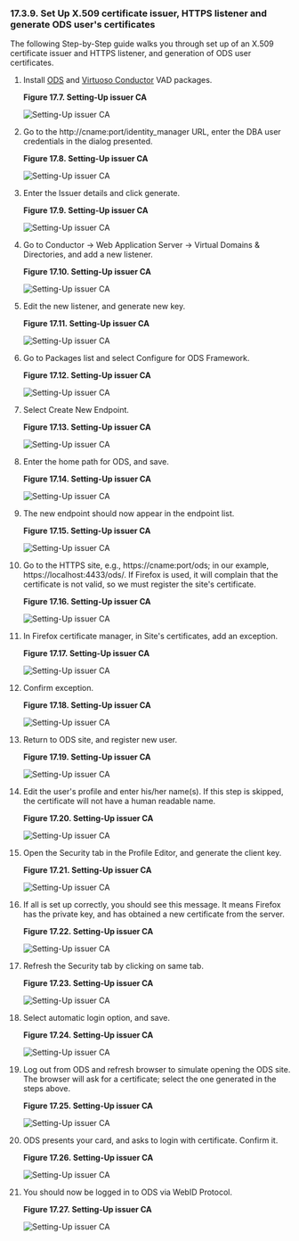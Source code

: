 <div id="vfoafsslst509issuer" class="section">

<div class="titlepage">

<div>

<div>

### 17.3.9. Set Up X.509 certificate issuer, HTTPS listener and generate ODS user's certificates

</div>

</div>

</div>

The following Step-by-Step guide walks you through set up of an X.509
certificate issuer and HTTPS listener, and generation of ODS user
certificates.

<div class="orderedlist">

1.  Install <a
    href="http://download.openlinksw.com/packages/5.0/virtuoso/ods_framework_dav.vad"
    class="ulink" target="_top">ODS</a> and <a
    href="http://s3.amazonaws.com/opldownload/uda/vad-packages/6.1/virtuoso/conductor_dav.vad"
    class="ulink" target="_top">Virtuoso Conductor</a> VAD packages.

    <div class="figure-float">

    <div id="foafssl6" class="figure">

    **Figure 17.7. Setting-Up issuer CA**

    <div class="figure-contents">

    <div class="mediaobject">

    ![Setting-Up issuer CA](images/ui/foafssl6.png)

    </div>

    </div>

    </div>

      

    </div>

2.  Go to the http://cname:port/identity_manager URL, enter the DBA user
    credentials in the dialog presented.

    <div class="figure-float">

    <div id="foafssl7" class="figure">

    **Figure 17.8. Setting-Up issuer CA**

    <div class="figure-contents">

    <div class="mediaobject">

    ![Setting-Up issuer CA](images/ui/foafssl7.png)

    </div>

    </div>

    </div>

      

    </div>

3.  Enter the Issuer details and click generate.

    <div class="figure-float">

    <div id="foafssl8" class="figure">

    **Figure 17.9. Setting-Up issuer CA**

    <div class="figure-contents">

    <div class="mediaobject">

    ![Setting-Up issuer CA](images/ui/foafssl8.png)

    </div>

    </div>

    </div>

      

    </div>

4.  Go to Conductor -\> Web Application Server -\> Virtual Domains &
    Directories, and add a new listener.

    <div class="figure-float">

    <div id="foafssl9" class="figure">

    **Figure 17.10. Setting-Up issuer CA**

    <div class="figure-contents">

    <div class="mediaobject">

    ![Setting-Up issuer CA](images/ui/foafssl9.png)

    </div>

    </div>

    </div>

      

    </div>

5.  Edit the new listener, and generate new key.

    <div class="figure-float">

    <div id="foafssl10" class="figure">

    **Figure 17.11. Setting-Up issuer CA**

    <div class="figure-contents">

    <div class="mediaobject">

    ![Setting-Up issuer CA](images/ui/foafssl10.png)

    </div>

    </div>

    </div>

      

    </div>

6.  Go to Packages list and select Configure for ODS Framework.

    <div class="figure-float">

    <div id="foafssl11" class="figure">

    **Figure 17.12. Setting-Up issuer CA**

    <div class="figure-contents">

    <div class="mediaobject">

    ![Setting-Up issuer CA](images/ui/foafssl11.png)

    </div>

    </div>

    </div>

      

    </div>

7.  Select Create New Endpoint.

    <div class="figure-float">

    <div id="foafssl12" class="figure">

    **Figure 17.13. Setting-Up issuer CA**

    <div class="figure-contents">

    <div class="mediaobject">

    ![Setting-Up issuer CA](images/ui/foafssl12.png)

    </div>

    </div>

    </div>

      

    </div>

8.  Enter the home path for ODS, and save.

    <div class="figure-float">

    <div id="foafssl13" class="figure">

    **Figure 17.14. Setting-Up issuer CA**

    <div class="figure-contents">

    <div class="mediaobject">

    ![Setting-Up issuer CA](images/ui/foafssl13.png)

    </div>

    </div>

    </div>

      

    </div>

9.  The new endpoint should now appear in the endpoint list.

    <div class="figure-float">

    <div id="foafssl14" class="figure">

    **Figure 17.15. Setting-Up issuer CA**

    <div class="figure-contents">

    <div class="mediaobject">

    ![Setting-Up issuer CA](images/ui/foafssl14.png)

    </div>

    </div>

    </div>

      

    </div>

10. Go to the HTTPS site, e.g., https://cname:port/ods; in our example,
    https://localhost:4433/ods/. If Firefox is used, it will complain
    that the certificate is not valid, so we must register the site's
    certificate.

    <div class="figure-float">

    <div id="foafssl15" class="figure">

    **Figure 17.16. Setting-Up issuer CA**

    <div class="figure-contents">

    <div class="mediaobject">

    ![Setting-Up issuer CA](images/ui/foafssl15.png)

    </div>

    </div>

    </div>

      

    </div>

11. In Firefox certificate manager, in Site's certificates, add an
    exception.

    <div class="figure-float">

    <div id="foafssl16" class="figure">

    **Figure 17.17. Setting-Up issuer CA**

    <div class="figure-contents">

    <div class="mediaobject">

    ![Setting-Up issuer CA](images/ui/foafssl16.png)

    </div>

    </div>

    </div>

      

    </div>

12. Confirm exception.

    <div class="figure-float">

    <div id="foafssl17" class="figure">

    **Figure 17.18. Setting-Up issuer CA**

    <div class="figure-contents">

    <div class="mediaobject">

    ![Setting-Up issuer CA](images/ui/foafssl17.png)

    </div>

    </div>

    </div>

      

    </div>

13. Return to ODS site, and register new user.

    <div class="figure-float">

    <div id="foafssl18" class="figure">

    **Figure 17.19. Setting-Up issuer CA**

    <div class="figure-contents">

    <div class="mediaobject">

    ![Setting-Up issuer CA](images/ui/foafssl18.png)

    </div>

    </div>

    </div>

      

    </div>

14. Edit the user's profile and enter his/her name(s). If this step is
    skipped, the certificate will not have a human readable name.

    <div class="figure-float">

    <div id="foafssl19" class="figure">

    **Figure 17.20. Setting-Up issuer CA**

    <div class="figure-contents">

    <div class="mediaobject">

    ![Setting-Up issuer CA](images/ui/foafssl19.png)

    </div>

    </div>

    </div>

      

    </div>

15. Open the Security tab in the Profile Editor, and generate the client
    key.

    <div class="figure-float">

    <div id="foafssl20" class="figure">

    **Figure 17.21. Setting-Up issuer CA**

    <div class="figure-contents">

    <div class="mediaobject">

    ![Setting-Up issuer CA](images/ui/foafssl20.png)

    </div>

    </div>

    </div>

      

    </div>

16. If all is set up correctly, you should see this message. It means
    Firefox has the private key, and has obtained a new certificate from
    the server.

    <div class="figure-float">

    <div id="foafssl21" class="figure">

    **Figure 17.22. Setting-Up issuer CA**

    <div class="figure-contents">

    <div class="mediaobject">

    ![Setting-Up issuer CA](images/ui/foafssl21.png)

    </div>

    </div>

    </div>

      

    </div>

17. Refresh the Security tab by clicking on same tab.

    <div class="figure-float">

    <div id="foafssl22" class="figure">

    **Figure 17.23. Setting-Up issuer CA**

    <div class="figure-contents">

    <div class="mediaobject">

    ![Setting-Up issuer CA](images/ui/foafssl22.png)

    </div>

    </div>

    </div>

      

    </div>

18. Select automatic login option, and save.

    <div class="figure-float">

    <div id="foafssl23" class="figure">

    **Figure 17.24. Setting-Up issuer CA**

    <div class="figure-contents">

    <div class="mediaobject">

    ![Setting-Up issuer CA](images/ui/foafssl23.png)

    </div>

    </div>

    </div>

      

    </div>

19. Log out from ODS and refresh browser to simulate opening the ODS
    site. The browser will ask for a certificate; select the one
    generated in the steps above.

    <div class="figure-float">

    <div id="foafssl24" class="figure">

    **Figure 17.25. Setting-Up issuer CA**

    <div class="figure-contents">

    <div class="mediaobject">

    ![Setting-Up issuer CA](images/ui/foafssl24.png)

    </div>

    </div>

    </div>

      

    </div>

20. ODS presents your card, and asks to login with certificate. Confirm
    it.

    <div class="figure-float">

    <div id="foafssl25" class="figure">

    **Figure 17.26. Setting-Up issuer CA**

    <div class="figure-contents">

    <div class="mediaobject">

    ![Setting-Up issuer CA](images/ui/foafssl25.png)

    </div>

    </div>

    </div>

      

    </div>

21. You should now be logged in to ODS via WebID Protocol.

    <div class="figure-float">

    <div id="foafssl26" class="figure">

    **Figure 17.27. Setting-Up issuer CA**

    <div class="figure-contents">

    <div class="mediaobject">

    ![Setting-Up issuer CA](images/ui/foafssl26.png)

    </div>

    </div>

    </div>

      

    </div>

</div>

</div>
